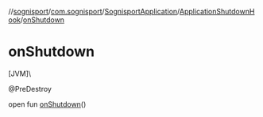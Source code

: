 //[sognisport](../../../../index.md)/[com.sognisport](../../index.md)/[SognisportApplication](../index.md)/[ApplicationShutdownHook](index.md)/[onShutdown](on-shutdown.md)

# onShutdown

[JVM]\

@PreDestroy

open fun [onShutdown](on-shutdown.md)()

